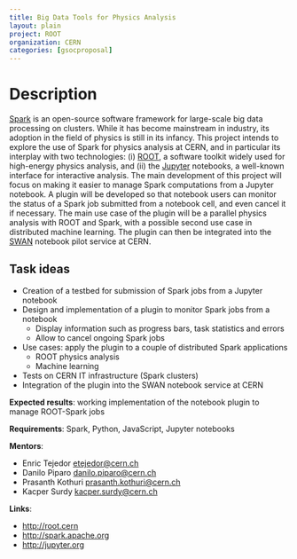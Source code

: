 ```yaml
---
title: Big Data Tools for Physics Analysis
layout: plain
project: ROOT
organization: CERN
categories: [gsocproposal]
---
```


# Description

[Spark](http://spark.apache.org)  is an open-source software framework for large-scale big data processing on clusters. While it has become mainstream in industry, its adoption in the field of physics is still in its infancy. This project intends to explore the use of Spark for physics analysis at CERN, and in particular its interplay with two technologies: (i) [ROOT](http://root.cern.ch), a software toolkit widely used for high-energy physics analysis, and (ii) the [Jupyter](http://jupyter.org) notebooks, a well-known interface for interactive analysis.
The main development of this project will focus on making it easier to manage Spark computations from a Jupyter notebook. A plugin will be developed so that notebook users can monitor the status of a Spark job submitted from a notebook cell, and even cancel it if necessary. The main use case of the plugin will be a parallel physics analysis with ROOT and Spark, with a possible second use case in distributed machine learning. The plugin can then be integrated into the [SWAN](http://swan.web.cern.ch/) notebook pilot service at CERN.

## Task ideas
 * Creation of a testbed for submission of Spark jobs from a Jupyter notebook
 * Design and implementation of a plugin to monitor Spark jobs from a notebook
   * Display information such as progress bars, task statistics and errors
   * Allow to cancel ongoing Spark jobs
 * Use cases: apply the plugin to a couple of distributed Spark applications
   * ROOT physics analysis
   * Machine learning
 * Tests on CERN IT infrastructure (Spark clusters)
 * Integration of the plugin into the SWAN notebook service at CERN

**Expected results**: working implementation of the notebook plugin to manage ROOT-Spark jobs

**Requirements**: Spark, Python, JavaScript, Jupyter notebooks

**Mentors**: 

  * Enric Tejedor etejedor@cern.ch
  * Danilo Piparo danilo.piparo@cern.ch
  * Prasanth Kothuri prasanth.kothuri@cern.ch
  * Kacper Surdy kacper.surdy@cern.ch

**Links**:

  * http://root.cern 
  * http://spark.apache.org 
  * http://jupyter.org

